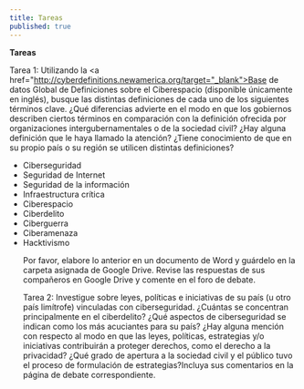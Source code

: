 ```yaml
---
title: Tareas
published: true
---
```


**Tareas**

Tarea 1: Utilizando la <a href="http://cyberdefinitions.newamerica.org/target="_blank">Base de datos Global de Definiciones sobre el Ciberespacio</a>
(disponible únicamente en inglés), busque las distintas definiciones de cada uno de los siguientes términos clave. ¿Qué diferencias advierte en el modo en que los gobiernos describen ciertos términos en comparación con la definición ofrecida por organizaciones intergubernamentales o de la sociedad civil? ¿Hay alguna definición que le haya llamado la atención? ¿Tiene conocimiento de que en su propio país o su región se utilicen distintas definiciones?
 
 <ul><li>Ciberseguridad
 <li>Seguridad de Internet
 <li>Seguridad de la información
 <li>Infraestructura crítica
 <li>Ciberespacio
 <li>Ciberdelito
 <li>Ciberguerra
 <li>Ciberamenaza
 <li>Hacktivismo

 Por favor, elabore lo anterior en un documento de Word y guárdelo en la carpeta asignada de Google Drive. 
 Revise las respuestas de sus compañeros en Google Drive y comente en el foro de debate.

Tarea 2: Investigue sobre leyes, políticas e iniciativas de su país (u otro país limítrofe) vinculadas con ciberseguridad. ¿Cuántas se concentran principalmente en el ciberdelito? ¿Qué aspectos de ciberseguridad se indican como los más acuciantes para su país? ¿Hay alguna mención con respecto al modo en que las leyes, políticas, estrategias y/o iniciativas contribuirán a proteger derechos, como el derecho a la privacidad? ¿Qué grado de apertura a la sociedad civil y el público tuvo el proceso de formulación de estrategias?Incluya sus comentarios en la página de debate correspondiente.
